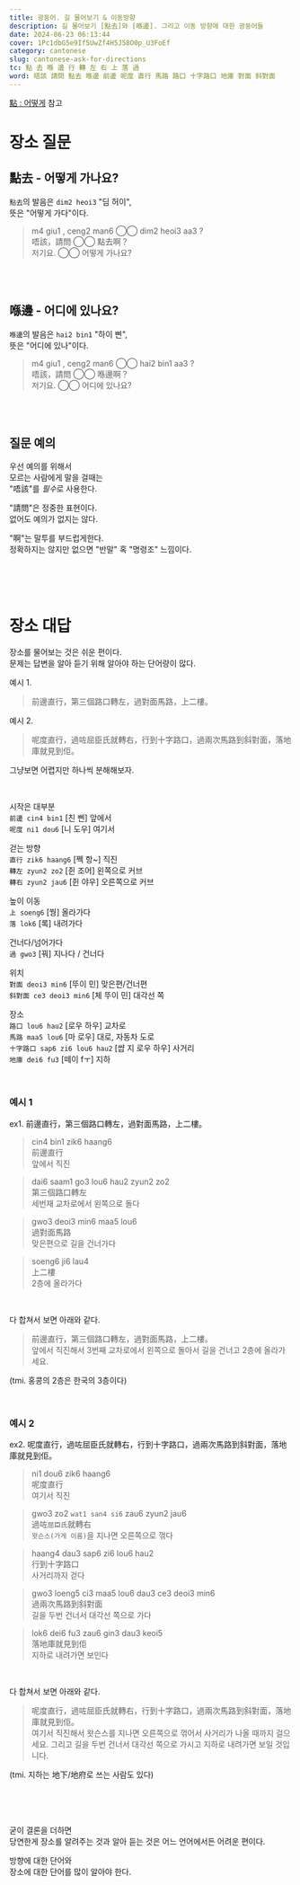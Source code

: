 ```yaml
---
title: 광둥어. 길 물어보기 & 이동방향
description: 길 몰어보기 [點去]와 [喺邊]. 그리고 이동 방향에 대한 광둥어들
date: 2024-06-23 06:13:44
cover: 1Pc1dbG5e9If5UwZf4H5J58O0p_U3FoEf
category: cantonese
slug: cantonese-ask-for-directions
tc: 點 去 喺 邊 行 轉 左 右 上 落 過
word: 唔該 請問 點去 喺邊 前邊 呢度 直行 馬路 路口 十字路口 地庫 對面 斜對面
---
```


[點 : 어떻게](/blog/cantonese-how-and-why-dim) 참고

# 장소 질문

## 點去 - 어떻게 가나요?

`點去`의 발음은 `dim2 heoi3` "딤 허이",  
뜻은 "어떻게 가다"이다.

> m4 giu1 , ceng2 man6 ◯◯ dim2 heoi3 aa3 ?  
> 唔該，請問 ◯◯ 點去啊？  
> 저기요. ◯◯ 어떻게 가나요?

<br><br>

## 喺邊 - 어디에 있나요?

`喺邊`의 발음은 `hai2 bin1` "하이 삔",  
뜻은 "어디에 있나"이다.

> m4 giu1 , ceng2 man6 ◯◯ hai2 bin1 aa3 ?  
> 唔該，請問 ◯◯ 喺邊啊？  
> 저기요. ◯◯ 어디에 있나요?

<br><br>

## 질문 예의

우선 예의를 위해서  
모르는 사람에게 말을 걸때는  
"唔該"를 *필수*로 사용한다.

"請問"은 정중한 표현이다.  
없어도 예의가 없지는 않다.

"啊"는 말투를 부드럽게한다.  
정확하지는 않지만 없으면 "반말" 혹 "명령조" 느낌이다.

<br><br><br>

# 장소 대답

장소를 물어보는 것은 쉬운 편이다.  
문제는 답변을 알아 듣기 위해 알아야 하는 단어량이 많다.

예시 1.

> 前邊直行，第三個路口轉左，過對面馬路，上二樓。

예시 2.

> 呢度直行，過咗屈臣氏就轉右，行到十字路口，過兩次馬路到斜對面，落地庫就見到佢。

그냥보면 어렵지만 하나씩 분해해보자.

<br>

시작은 대부분  
`前邊 cin4 bin1` [친 삔] 앞에서  
`呢度 ni1 dou6` [니 도우] 여기서

걷는 방향  
`直行 zik6 haang6` [쩩 항~] 직진  
`轉左 zyun2 zo2` [쥔 조어] 왼쪽으로 커브  
`轉右 zyun2 jau6` [쥔 야우] 오른쪽으로 커브

높이 이동  
`上 soeng6` [쒕] 올라가다  
`落 lok6` [록] 내려가다

건너다/넘어가다  
`過 gwo3` [꿔] 지나다 / 건너다

위치  
`對面 deoi3 min6` [뚜이 민] 맞은편/건너편  
`斜對面 ce3 deoi3 min6` [체 뚜이 민] 대각선 쪽

장소  
`路口 lou6 hau2` [로우 하우] 교차로  
`馬路 maa5 lou6` [마 로우] 대로, 자동차 도로  
`十字路口 sap6 zi6 lou6 hau2` [썁 지 로우 하우] 사거리  
`地庫 dei6 fu3` [떼이 fㅜ] 지하

<br>

### 예시 1

ex1. 前邊直行，第三個路口轉左，過對面馬路，上二樓。

> cin4 bin1 zik6 haang6  
> 前邊直行  
> 앞에서 직진

> dai6 saam1 go3 lou6 hau2 zyun2 zo2  
> 第三個路口轉左  
> 세번재 교차로에서 왼쪽으로 돌다

> gwo3 deoi3 min6 maa5 lou6  
> 過對面馬路  
> 맞은편으로 길을 건너가다

> soeng6 ji6 lau4  
> 上二樓  
> 2층에 올라가다

<br>

다 합쳐서 보면 아래와 같다.

> 前邊直行，第三個路口轉左，過對面馬路，上二樓。  
> 앞에서 직진해서 3번째 교차로에서 왼쪽으로 돌아서 길을 건너고 2층에 올라가세요.

(tmi. 홍콩의 2층은 한국의 3층이다)

<br>

### 예시 2

ex2. 呢度直行，過咗屈臣氏就轉右，行到十字路口，過兩次馬路到斜對面，落地庫就見到佢。

> ni1 dou6 zik6 haang6  
> 呢度直行  
> 여기서 직진

> gwo3 zo2 `wat1 san4 si6` zau6 zyun2 jau6  
> 過咗`屈臣氏`就轉右  
> `왓슨스(가게 이름)`을 지나면 오른쪽으로 꺾다

> haang4 dau3 sap6 zi6 lou6 hau2  
> 行到十字路口  
> 사거리까지 걷다

> gwo3 loeng5 ci3 maa5 lou6 dau3 ce3 deoi3 min6  
> 過兩次馬路到斜對面  
> 길을 두번 건너서 대각선 쪽으로 가다

> lok6 dei6 fu3 zau6 gin3 dau3 keoi5  
> 落地庫就見到佢  
> 지하로 내려가면 보인다

<br>

다 합쳐서 보면 아래와 같다.

> 呢度直行，過咗屈臣氏就轉右，行到十字路口，過兩次馬路到斜對面，落地庫就見到佢。  
> 여기서 직진해서 왓슨스를 지나면 오른쪽으로 꺾어서 사거리가 나올 때까지 걸으세요. 그리고 길을 두번 건너서 대각선 쪽으로 가시고 지하로 내려가면 보일 것입니다.

(tmi. 지하는 地下/地府로 쓰는 사람도 있다)

<br><br><br>

굳이 결론을 더하면  
당연한게 장소를 알려주는 것과 알아 듣는 것은 어느 언어에서든 어려운 편이다.

방향에 대한 단어와  
장소에 대한 단어를 많이 알아야 한다.
